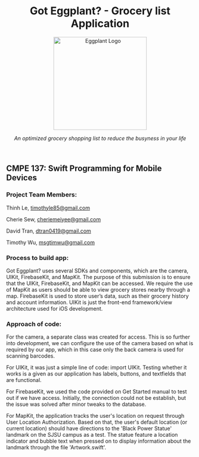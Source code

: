 <h1 align="center">
  <strong>Got Eggplant? - Grocery list Application</strong>
</h1>

<div align="center">
    <img src="https://cdn.shopify.com/s/files/1/1061/1924/products/Eggplant_Emoji_large.png?v=1480481031" alt="Eggplant Logo"  width="250" height="250"/>
</div>

<p align="center"><i>An optimized grocery shopping list to reduce the busyness in your life</i>  </p>
<br />  

## CMPE 137: Swift Programming for Mobile Devices

<!---
[comment]: <> (This is a comment)
[//]: <> (This is a comment)
[//]: # (This is a comment) -->
<!---
Comment
-->

### Project Team Members:
Thinh Le, timothyle85@gmail.com
<!--- 010641462 -->
Cherie Sew, cheriemeiyee@gmail.com
<!--- #010108800 -->
David Tran, dtran0419@gmail.com
<!--- #009962771 -->
Timothy Wu, msgtimwu@gmail.com
<!---#008867170-->

### Process to build app:

Got Eggplant? uses several SDKs and components, which are the camera, UIKit, FirebaseKit, and MapKit. The purpose of this submission is to ensure that the UIKit, FirebaseKit, and MapKit can be accessed. We require the use of MapKit as users should be able to view grocery stores nearby through a map. FirebaseKit is used to store user’s data, such as their grocery history and account information. UIKit is just the front-end framework/view architecture used for iOS development.

### Approach of code:

For the camera, a separate class was created for access. This is so further into development, we can configure the use of the camera based on what is required by our app, which in this case only the back camera is used for scanning barcodes.

For UIKit, it was just a simple line of code: import UIKit. Testing whether it works is a given as our application has labels, buttons, and textfields that are functional.

For FirebaseKit, we used the code provided on Get Started manual to test out if we have access. Initially, the connection could not be establish, but the issue was solved after minor tweaks to the database.

For MapKit, the application tracks the user's location on request through User Location Authorization. Based on that, the user's default location (or current location) should have directions to the 'Black Power Statue' landmark on the SJSU campus as a test. The statue feature a location indicator and bubble text when pressed on to display information about the landmark through the file 'Artwork.swift'.
